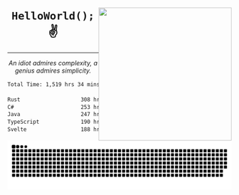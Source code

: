 <div text-align="center">
    <img src="https://i.imgur.com/h1q15Kt.gife" align="right" width="299" height="299">
    <h1 align="center"><code>HelloWorld();</code> ✌️</h1>
    <hr>
    <p align="center"><i>An idiot admires complexity, a genius admires simplicity.</i></p>
</div>

<!--START_SECTION:waka-->

```txt
Total Time: 1,519 hrs 34 mins

Rust                   308 hrs 22 mins ████▓░░░░░░░░░░░░░░░░░░░░   19.05 %
C#                     253 hrs 6 mins  ████░░░░░░░░░░░░░░░░░░░░░   15.63 %
Java                   247 hrs 30 mins ███▓░░░░░░░░░░░░░░░░░░░░░   15.29 %
TypeScript             190 hrs 8 mins  ███░░░░░░░░░░░░░░░░░░░░░░   11.75 %
Svelte                 188 hrs 10 mins ███░░░░░░░░░░░░░░░░░░░░░░   11.62 %
```

<!--END_SECTION:waka-->

<picture>
  <source media="(prefers-color-scheme: dark)" srcset="https://raw.githubusercontent.com/Somfic/Somfic/main/github-contribution-grid-snake-dark.svg">
  <source media="(prefers-color-scheme: light)" srcset="https://raw.githubusercontent.com/Somfic/Somfic/main/github-contribution-grid-snake.svg">
  <img alt="github contribution grid snake animation" src="https://raw.githubusercontent.com/Somfic/Somfic/main/github-contribution-grid-snake.svg">
</picture>
